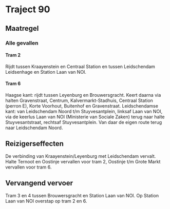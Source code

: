 # Traject 90
## Maatregel
### Alle gevallen

#### Tram 2
Rijdt tussen Kraayenstein en Centraal Station en tussen Leidschendam Leidsenhage en Station Laan van NOI.

#### Tram 6
Haagse kant: rijdt tussen Leyenburg en Brouwersgracht. Keert daarna via halten Gravenstraat, Centrum, Kalvermarkt-Stadhuis, Centraal Station (perron E), Korte Voorhout, Buitenhof en Gravenstraat.
Leidschendamse kant: van Leidschendam Noord t/m Stuyvesantplein, linksaf Laan van NOI, via de keerlus Laan van NOI (Ministerie van Sociale Zaken) terug naar halte Stuyvesantstraat, rechtsaf Stuyvesantplein. Van daar de eigen route terug naar Leidschendam Noord.

## Reizigerseffecten
De verbinding van Kraayenstein/Leyenburg met Leidschendam vervalt.
Halte Ternoot en Oostinje vervallen voor tram 2, Oostinje t/m Grote Markt vervallen voor tram 6.

## Vervangend vervoer
Tram 3 en 4 tussen Brouwersgracht en Station Laan van NOI. Op Station Laan van NOI overstap op tram 2 en 6.